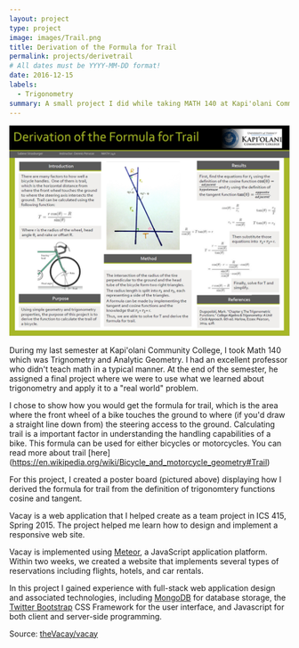 ```yaml
---
layout: project
type: project
image: images/Trail.png
title: Derivation of the Formula for Trail
permalink: projects/derivetrail
# All dates must be YYYY-MM-DD format!
date: 2016-12-15
labels:
  - Trigonometry
summary: A small project I did while taking MATH 140 at Kapi'olani Community College. I demonstrate how to derive the formula for tail using trigonometry functions.
---
```


<img class="ui medium right floated rounded image" src="../images/TrailProject.png">

During my last semester at Kapi'olani Community College, I took Math 140 which was Trignometry and Analytic Geometry. I had an excellent professor who didn't teach math in a typical manner. At the end of the semester, he assigned a final project where we were to use what we learned about trigonometry and apply it to a "real world" problem.

I chose to show how you would get the formula for trail, which is the area where the front wheel of a bike touches the ground to where (if you'd draw a straight line down from) the steering access to the ground. Calculating trail is a important factor in understanding the handling capabilities of a bike. This formula can be used for either bicycles or motorcycles. You can read more about trail [here] (https://en.wikipedia.org/wiki/Bicycle_and_motorcycle_geometry#Trail)

For this project, I created a poster board (pictured above) displaying how I derived the formula for trail from the definition of trigonomtery functions cosine and tangent. 

Vacay is a web application that I helped create as a team project in ICS 415, Spring 2015. The project helped me learn how to design and implement a responsive web site.

Vacay is implemented using [Meteor](http://meteor.com), a JavaScript application platform. Within two weeks, we created a website that implements several types of reservations including flights, hotels, and car rentals.

In this project I gained experience with full-stack web application design and associated technologies, including [MongoDB](http://mongodb.com) for database storage, the [Twitter Bootstrap](http://getbootstrap.com/) CSS Framework for the user interface, and Javascript for both client and server-side programming. 
 
Source: <a href="https://github.com/theVacay/vacay"><i class="large github icon"></i>theVacay/vacay</a>
